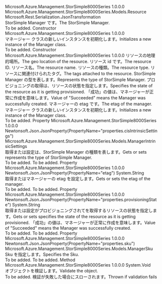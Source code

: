 <Type Name="Manager" FullName="Microsoft.Azure.Management.StorSimple8000Series.Models.Manager">
  <TypeSignature Language="C#" Value="public class Manager : Microsoft.Azure.Management.StorSimple8000Series.Models.Resource" />
  <TypeSignature Language="ILAsm" Value=".class public auto ansi Manager extends Microsoft.Azure.Management.StorSimple8000Series.Models.Resource" />
  <TypeSignature Language="DocId" Value="T:Microsoft.Azure.Management.StorSimple8000Series.Models.Manager" />
  <TypeSignature Language="VB.NET" Value="Public Class Manager&#xA;Inherits Resource" />
  <TypeSignature Language="F#" Value="type Manager = class&#xA;    inherit Resource" />
  <AssemblyInfo>
    <AssemblyName>Microsoft.Azure.Management.StorSimple8000Series</AssemblyName>
    <AssemblyVersion>1.0.0.0</AssemblyVersion>
  </AssemblyInfo>
  <Base>
    <BaseTypeName>Microsoft.Azure.Management.StorSimple8000Series.Models.Resource</BaseTypeName>
  </Base>
  <Interfaces />
  <Attributes>
    <Attribute>
      <AttributeName>Microsoft.Rest.Serialization.JsonTransformation</AttributeName>
    </Attribute>
  </Attributes>
  <Docs>
    <summary>
            <span data-ttu-id="02dee-101">StorSimple Manager です。</span><span class="sxs-lookup"><span data-stu-id="02dee-101">The StorSimple Manager.</span></span>
            </summary>
    <remarks>To be added.</remarks>
  </Docs>
  <Members>
    <Member MemberName=".ctor">
      <MemberSignature Language="C#" Value="public Manager ();" />
      <MemberSignature Language="ILAsm" Value=".method public hidebysig specialname rtspecialname instance void .ctor() cil managed" />
      <MemberSignature Language="DocId" Value="M:Microsoft.Azure.Management.StorSimple8000Series.Models.Manager.#ctor" />
      <MemberSignature Language="VB.NET" Value="Public Sub New ()" />
      <MemberType>Constructor</MemberType>
      <AssemblyInfo>
        <AssemblyName>Microsoft.Azure.Management.StorSimple8000Series</AssemblyName>
        <AssemblyVersion>1.0.0.0</AssemblyVersion>
      </AssemblyInfo>
      <Parameters />
      <Docs>
        <summary>
            <span data-ttu-id="02dee-102">マネージャー クラスの新しいインスタンスを初期化します。</span><span class="sxs-lookup"><span data-stu-id="02dee-102">Initializes a new instance of the Manager class.</span></span>
            </summary>
        <remarks>To be added.</remarks>
      </Docs>
    </Member>
    <Member MemberName=".ctor">
      <MemberSignature Language="C#" Value="public Manager (string location, string id = null, string name = null, string type = null, System.Collections.Generic.IDictionary&lt;string,string&gt; tags = null, Microsoft.Azure.Management.StorSimple8000Series.Models.ManagerIntrinsicSettings cisIntrinsicSettings = null, string provisioningState = null, string etag = null);" />
      <MemberSignature Language="ILAsm" Value=".method public hidebysig specialname rtspecialname instance void .ctor(string location, string id, string name, string type, class System.Collections.Generic.IDictionary`2&lt;string, string&gt; tags, class Microsoft.Azure.Management.StorSimple8000Series.Models.ManagerIntrinsicSettings cisIntrinsicSettings, string provisioningState, string etag) cil managed" />
      <MemberSignature Language="DocId" Value="M:Microsoft.Azure.Management.StorSimple8000Series.Models.Manager.#ctor(System.String,System.String,System.String,System.String,System.Collections.Generic.IDictionary{System.String,System.String},Microsoft.Azure.Management.StorSimple8000Series.Models.ManagerIntrinsicSettings,System.String,System.String)" />
      <MemberSignature Language="VB.NET" Value="Public Sub New (location As String, Optional id As String = null, Optional name As String = null, Optional type As String = null, Optional tags As IDictionary(Of String, String) = null, Optional cisIntrinsicSettings As ManagerIntrinsicSettings = null, Optional provisioningState As String = null, Optional etag As String = null)" />
      <MemberSignature Language="F#" Value="new Microsoft.Azure.Management.StorSimple8000Series.Models.Manager : string * string * string * string * System.Collections.Generic.IDictionary&lt;string, string&gt; * Microsoft.Azure.Management.StorSimple8000Series.Models.ManagerIntrinsicSettings * string * string -&gt; Microsoft.Azure.Management.StorSimple8000Series.Models.Manager" Usage="new Microsoft.Azure.Management.StorSimple8000Series.Models.Manager (location, id, name, type, tags, cisIntrinsicSettings, provisioningState, etag)" />
      <MemberType>Constructor</MemberType>
      <AssemblyInfo>
        <AssemblyName>Microsoft.Azure.Management.StorSimple8000Series</AssemblyName>
        <AssemblyVersion>1.0.0.0</AssemblyVersion>
      </AssemblyInfo>
      <Parameters>
        <Parameter Name="location" Type="System.String" />
        <Parameter Name="id" Type="System.String" />
        <Parameter Name="name" Type="System.String" />
        <Parameter Name="type" Type="System.String" />
        <Parameter Name="tags" Type="System.Collections.Generic.IDictionary&lt;System.String,System.String&gt;" />
        <Parameter Name="cisIntrinsicSettings" Type="Microsoft.Azure.Management.StorSimple8000Series.Models.ManagerIntrinsicSettings" />
        <Parameter Name="provisioningState" Type="System.String" />
        <Parameter Name="etag" Type="System.String" />
      </Parameters>
      <Docs>
        <param name="location"><span data-ttu-id="02dee-103">リソースの地理的場所。</span><span class="sxs-lookup"><span data-stu-id="02dee-103">The geo location of the resource.</span></span></param>
        <param name="id"><span data-ttu-id="02dee-104">リソース id です。</span><span class="sxs-lookup"><span data-stu-id="02dee-104">The resource ID.</span></span></param>
        <param name="name"><span data-ttu-id="02dee-105">リソース名。</span><span class="sxs-lookup"><span data-stu-id="02dee-105">The resource name.</span></span></param>
        <param name="type"><span data-ttu-id="02dee-106">リソースの種類。</span><span class="sxs-lookup"><span data-stu-id="02dee-106">The resource type.</span></span></param>
        <param name="tags"><span data-ttu-id="02dee-107">リソースに関連付けられたタグ。</span><span class="sxs-lookup"><span data-stu-id="02dee-107">The tags attached to the resource.</span></span></param>
        <param name="cisIntrinsicSettings"><span data-ttu-id="02dee-108">StorSimple Manager の型を表します。</span><span class="sxs-lookup"><span data-stu-id="02dee-108">Represents the type of StorSimple Manager.</span></span></param>
        <param name="provisioningState"><span data-ttu-id="02dee-109">プロビジョニングの取得は、リソースの状態を指定します。</span><span class="sxs-lookup"><span data-stu-id="02dee-109">Specifies the state of the resource as it is getting provisioned.</span></span> <span data-ttu-id="02dee-110">「成功」の値は、マネージャーが正常に作成を意味します。</span><span class="sxs-lookup"><span data-stu-id="02dee-110">Value of "Succeeded" means the Manager was successfully created.</span></span></param>
        <param name="etag"><span data-ttu-id="02dee-111">マネージャーの etag です。</span><span class="sxs-lookup"><span data-stu-id="02dee-111">The etag of the manager.</span></span></param>
        <summary>
            <span data-ttu-id="02dee-112">マネージャー クラスの新しいインスタンスを初期化します。</span><span class="sxs-lookup"><span data-stu-id="02dee-112">Initializes a new instance of the Manager class.</span></span>
            </summary>
        <remarks>To be added.</remarks>
      </Docs>
    </Member>
    <Member MemberName="CisIntrinsicSettings">
      <MemberSignature Language="C#" Value="public Microsoft.Azure.Management.StorSimple8000Series.Models.ManagerIntrinsicSettings CisIntrinsicSettings { get; set; }" />
      <MemberSignature Language="ILAsm" Value=".property instance class Microsoft.Azure.Management.StorSimple8000Series.Models.ManagerIntrinsicSettings CisIntrinsicSettings" />
      <MemberSignature Language="DocId" Value="P:Microsoft.Azure.Management.StorSimple8000Series.Models.Manager.CisIntrinsicSettings" />
      <MemberSignature Language="VB.NET" Value="Public Property CisIntrinsicSettings As ManagerIntrinsicSettings" />
      <MemberSignature Language="F#" Value="member this.CisIntrinsicSettings : Microsoft.Azure.Management.StorSimple8000Series.Models.ManagerIntrinsicSettings with get, set" Usage="Microsoft.Azure.Management.StorSimple8000Series.Models.Manager.CisIntrinsicSettings" />
      <MemberType>Property</MemberType>
      <AssemblyInfo>
        <AssemblyName>Microsoft.Azure.Management.StorSimple8000Series</AssemblyName>
        <AssemblyVersion>1.0.0.0</AssemblyVersion>
      </AssemblyInfo>
      <Attributes>
        <Attribute>
          <AttributeName>Newtonsoft.Json.JsonProperty(PropertyName="properties.cisIntrinsicSettings")</AttributeName>
        </Attribute>
      </Attributes>
      <ReturnValue>
        <ReturnType>Microsoft.Azure.Management.StorSimple8000Series.Models.ManagerIntrinsicSettings</ReturnType>
      </ReturnValue>
      <Docs>
        <summary>
            <span data-ttu-id="02dee-113">取得または設定は、StorSimple Manager の種類を表します。</span><span class="sxs-lookup"><span data-stu-id="02dee-113">Gets or sets represents the type of StorSimple Manager.</span></span>
            </summary>
        <value>To be added.</value>
        <remarks>To be added.</remarks>
      </Docs>
    </Member>
    <Member MemberName="Etag">
      <MemberSignature Language="C#" Value="public string Etag { get; set; }" />
      <MemberSignature Language="ILAsm" Value=".property instance string Etag" />
      <MemberSignature Language="DocId" Value="P:Microsoft.Azure.Management.StorSimple8000Series.Models.Manager.Etag" />
      <MemberSignature Language="VB.NET" Value="Public Property Etag As String" />
      <MemberSignature Language="F#" Value="member this.Etag : string with get, set" Usage="Microsoft.Azure.Management.StorSimple8000Series.Models.Manager.Etag" />
      <MemberType>Property</MemberType>
      <AssemblyInfo>
        <AssemblyName>Microsoft.Azure.Management.StorSimple8000Series</AssemblyName>
        <AssemblyVersion>1.0.0.0</AssemblyVersion>
      </AssemblyInfo>
      <Attributes>
        <Attribute>
          <AttributeName>Newtonsoft.Json.JsonProperty(PropertyName="etag")</AttributeName>
        </Attribute>
      </Attributes>
      <ReturnValue>
        <ReturnType>System.String</ReturnType>
      </ReturnValue>
      <Docs>
        <summary>
            <span data-ttu-id="02dee-114">取得またはマネージャーの etag を設定します。</span><span class="sxs-lookup"><span data-stu-id="02dee-114">Gets or sets the etag of the manager.</span></span>
            </summary>
        <value>To be added.</value>
        <remarks>To be added.</remarks>
      </Docs>
    </Member>
    <Member MemberName="ProvisioningState">
      <MemberSignature Language="C#" Value="public string ProvisioningState { get; set; }" />
      <MemberSignature Language="ILAsm" Value=".property instance string ProvisioningState" />
      <MemberSignature Language="DocId" Value="P:Microsoft.Azure.Management.StorSimple8000Series.Models.Manager.ProvisioningState" />
      <MemberSignature Language="VB.NET" Value="Public Property ProvisioningState As String" />
      <MemberSignature Language="F#" Value="member this.ProvisioningState : string with get, set" Usage="Microsoft.Azure.Management.StorSimple8000Series.Models.Manager.ProvisioningState" />
      <MemberType>Property</MemberType>
      <AssemblyInfo>
        <AssemblyName>Microsoft.Azure.Management.StorSimple8000Series</AssemblyName>
        <AssemblyVersion>1.0.0.0</AssemblyVersion>
      </AssemblyInfo>
      <Attributes>
        <Attribute>
          <AttributeName>Newtonsoft.Json.JsonProperty(PropertyName="properties.provisioningState")</AttributeName>
        </Attribute>
      </Attributes>
      <ReturnValue>
        <ReturnType>System.String</ReturnType>
      </ReturnValue>
      <Docs>
        <summary>
            <span data-ttu-id="02dee-115">取得または設定がプロビジョニングされてを取得するリソースの状態を指定します。</span><span class="sxs-lookup"><span data-stu-id="02dee-115">Gets or sets specifies the state of the resource as it is getting provisioned.</span></span> <span data-ttu-id="02dee-116">「成功」の値は、マネージャーが正常に作成を意味します。</span><span class="sxs-lookup"><span data-stu-id="02dee-116">Value of "Succeeded" means the Manager was successfully created.</span></span>
            </summary>
        <value>To be added.</value>
        <remarks>To be added.</remarks>
      </Docs>
    </Member>
    <Member MemberName="Sku">
      <MemberSignature Language="C#" Value="public static Microsoft.Azure.Management.StorSimple8000Series.Models.ManagerSku Sku { get; }" />
      <MemberSignature Language="ILAsm" Value=".property class Microsoft.Azure.Management.StorSimple8000Series.Models.ManagerSku Sku" />
      <MemberSignature Language="DocId" Value="P:Microsoft.Azure.Management.StorSimple8000Series.Models.Manager.Sku" />
      <MemberSignature Language="VB.NET" Value="Public Shared ReadOnly Property Sku As ManagerSku" />
      <MemberSignature Language="F#" Value="member this.Sku : Microsoft.Azure.Management.StorSimple8000Series.Models.ManagerSku" Usage="Microsoft.Azure.Management.StorSimple8000Series.Models.Manager.Sku" />
      <MemberType>Property</MemberType>
      <AssemblyInfo>
        <AssemblyName>Microsoft.Azure.Management.StorSimple8000Series</AssemblyName>
        <AssemblyVersion>1.0.0.0</AssemblyVersion>
      </AssemblyInfo>
      <Attributes>
        <Attribute>
          <AttributeName>Newtonsoft.Json.JsonProperty(PropertyName="properties.sku")</AttributeName>
        </Attribute>
      </Attributes>
      <ReturnValue>
        <ReturnType>Microsoft.Azure.Management.StorSimple8000Series.Models.ManagerSku</ReturnType>
      </ReturnValue>
      <Docs>
        <summary>
            <span data-ttu-id="02dee-117">Sku を指定します。</span><span class="sxs-lookup"><span data-stu-id="02dee-117">Specifies the Sku.</span></span>
            </summary>
        <value>To be added.</value>
        <remarks>To be added.</remarks>
      </Docs>
    </Member>
    <Member MemberName="Validate">
      <MemberSignature Language="C#" Value="public override void Validate ();" />
      <MemberSignature Language="ILAsm" Value=".method public hidebysig virtual instance void Validate() cil managed" />
      <MemberSignature Language="DocId" Value="M:Microsoft.Azure.Management.StorSimple8000Series.Models.Manager.Validate" />
      <MemberSignature Language="VB.NET" Value="Public Overrides Sub Validate ()" />
      <MemberSignature Language="F#" Value="override this.Validate : unit -&gt; unit" Usage="manager.Validate " />
      <MemberType>Method</MemberType>
      <AssemblyInfo>
        <AssemblyName>Microsoft.Azure.Management.StorSimple8000Series</AssemblyName>
        <AssemblyVersion>1.0.0.0</AssemblyVersion>
      </AssemblyInfo>
      <ReturnValue>
        <ReturnType>System.Void</ReturnType>
      </ReturnValue>
      <Parameters />
      <Docs>
        <summary>
            <span data-ttu-id="02dee-118">オブジェクトを検証します。</span><span class="sxs-lookup"><span data-stu-id="02dee-118">Validate the object.</span></span>
            </summary>
        <remarks>To be added.</remarks>
        <exception cref="T:Microsoft.Rest.ValidationException">
            <span data-ttu-id="02dee-119">検証が失敗した場合にスローされます。</span><span class="sxs-lookup"><span data-stu-id="02dee-119">Thrown if validation fails</span></span>
            </exception>
      </Docs>
    </Member>
  </Members>
</Type>